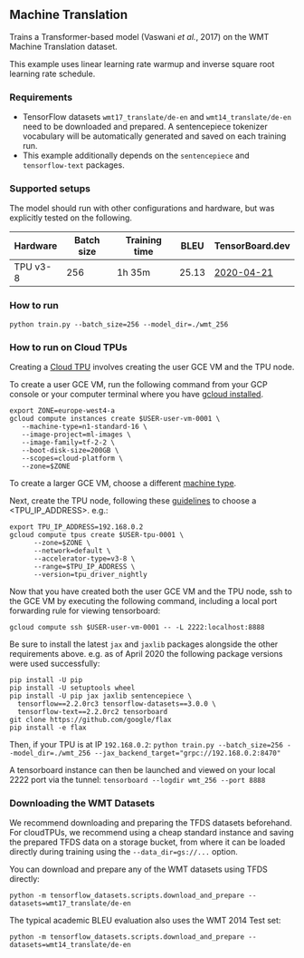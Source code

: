 ## Machine Translation
Trains a Transformer-based model (Vaswani *et al.*, 2017) on the WMT Machine
Translation dataset.

This example uses linear learning rate warmup and inverse square root learning
rate schedule.

### Requirements
* TensorFlow datasets `wmt17_translate/de-en` and `wmt14_translate/de-en` need to be
 downloaded and prepared. A sentencepiece tokenizer vocabulary will be automatically
 generated and saved on each training run.
* This example additionally depends on the `sentencepiece` and `tensorflow-text` packages.

### Supported setups
The model should run with other configurations and hardware, but was explicitly tested on the following.

| Hardware | Batch size | Training time | BLEU | TensorBoard.dev |
| --- | --- | --- | --- | --- |
| TPU v3-8  | 256  |  1h 35m  | 25.13 | [2020-04-21](https://tensorboard.dev/experiment/9lsbEw7DQzKdv881v4nIQA/) |

### How to run
  `python train.py --batch_size=256 --model_dir=./wmt_256`

### How to run on Cloud TPUs

Creating a [Cloud TPU](https://cloud.google.com/tpu/docs/quickstart) involves creating the user GCE VM and the TPU node.

To create a user GCE VM, run the following command from your GCP console or your computer terminal where you have [gcloud installed](https://cloud.google.com/sdk/install).

```
export ZONE=europe-west4-a
gcloud compute instances create $USER-user-vm-0001 \
   --machine-type=n1-standard-16 \
   --image-project=ml-images \
   --image-family=tf-2-2 \
   --boot-disk-size=200GB \
   --scopes=cloud-platform \
   --zone=$ZONE
```

To create a larger GCE VM, choose a different [machine type](https://cloud.google.com/compute/docs/machine-types).

Next, create the TPU node, following these [guidelines](https://cloud.google.com/tpu/docs/internal-ip-blocks) to choose a <TPU_IP_ADDRESS>. e.g.:

```
export TPU_IP_ADDRESS=192.168.0.2
gcloud compute tpus create $USER-tpu-0001 \
      --zone=$ZONE \
      --network=default \
      --accelerator-type=v3-8 \
      --range=$TPU_IP_ADDRESS \
      --version=tpu_driver_nightly
```

Now that you have created both the user GCE VM and the TPU node, ssh to the GCE VM by executing the following command,
including a local port forwarding rule for viewing tensorboard:

```
gcloud compute ssh $USER-user-vm-0001 -- -L 2222:localhost:8888
```

Be sure to install the latest `jax` and `jaxlib` packages alongside the other requirements above.
e.g. as of April 2020 the following package versions were used successfully:
```
pip install -U pip
pip install -U setuptools wheel
pip install -U pip jax jaxlib sentencepiece \
  tensorflow==2.2.0rc3 tensorflow-datasets==3.0.0 \
  tensorflow-text==2.2.0rc2 tensorboard
git clone https://github.com/google/flax
pip install -e flax
```

Then, if your TPU is at IP `192.168.0.2`:
  `python train.py --batch_size=256 --model_dir=./wmt_256 --jax_backend_target="grpc://192.168.0.2:8470"`

A tensorboard instance can then be launched and viewed on your local 2222 port via the tunnel:
  `tensorboard --logdir wmt_256 --port 8888`

### Downloading the WMT Datasets

We recommend downloading and preparing the TFDS datasets beforehand.  For cloudTPUs, we
recommend using a cheap standard instance and saving the prepared TFDS data on a storage bucket,
from where it can be loaded directly during training using the `--data_dir=gs://...` option.

You can download and prepare any of the WMT datasets using TFDS directly:
```
python -m tensorflow_datasets.scripts.download_and_prepare --datasets=wmt17_translate/de-en
```

The typical academic BLEU evaluation also uses the WMT 2014 Test set:
```
python -m tensorflow_datasets.scripts.download_and_prepare --datasets=wmt14_translate/de-en
```